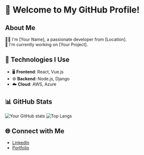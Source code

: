 # 🌟 Welcome to My GitHub Profile!

## About Me
👩‍💻 I'm [Your Name], a passionate developer from [Location].  
🔭 I'm currently working on [Your Project].

## 🔧 Technologies I Use
- 🖥️ **Frontend**: React, Vue.js
- ⚙️ **Backend**: Node.js, Django
- ☁️ **Cloud**: AWS, Azure

## 📊 GitHub Stats
![Your GitHub stats](https://github-readme-stats.vercel.app/api?username=choigod1023&show_icons=true&theme=dark)
![Top Langs](https://github-readme-stats.vercel.app/api/top-langs/?username=choigod1023&layout=compact&theme=dark)

## 🌐 Connect with Me
- [LinkedIn](https://linkedin.com/in/choigod1023)
- [Portfolio]()
